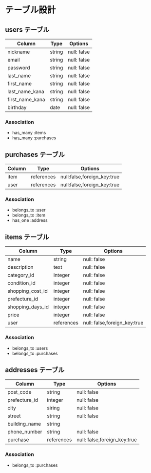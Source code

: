 # テーブル設計

## users テーブル

| Column           | Type       | Options                      |
| ---------------- | ---------- | -----------                  |
| nickname         | string     | null: false                  |
| email            | string     | null: false                  |
| password         | string     | null: false                  |
| last_name        | string     | null: false                  |
| first_name       | string     | null: false                  |
| last_name_kana   | string     | null: false                  |
| first_name_kana  | string     | null: false                  |
| birthday         | date       | null: false                  |

### Association

* has_many :items
* has_many :purchases


## purchases テーブル

| Column           | Type       | Options                      |
| ---------------- | ---------- | -----------                  |
| item             | references | null:false,foreign_key:true  |
| user             | references | null:false,foreign_key:true  |

### Association

- belongs_to :user
- belongs_to :item
- has_one :address


## items テーブル

| Column           | Type       | Options                      |
| ---------------- | ---------- | -----------                  |
| name             | string     | null: false                  |
| description      | text       | null: false                  |
| category_id      | integer    | null: false                  |
| condition_id     | integer    | null: false                  |
| shopping_cost_id | integer    | null: false                  |
| prefecture_id    | integer    | null: false                  |
| shopping_days_id | integer    | null: false                  |
| price            | integer    | null: false                  |
| user             | references | null: false,foreign_key:true |

### Association

- belongs_to :users
- belongs_to :purchases



## addresses テーブル

| Column           | Type       | Options                      |
| ---------------- | ---------- | -----------                  |
| post_code        | string     | null: false                  |
| prefecture_id    | integer    | null: false                  |
| city             | siring     | null: false                  |
| street           | string     | null: false                  |
| building_name    | string     |                              |
| phone_number     | string     | null: false                  |
| purchase         | references | null: false,foreign_key:true |

### Association

- belongs_to :purchases


